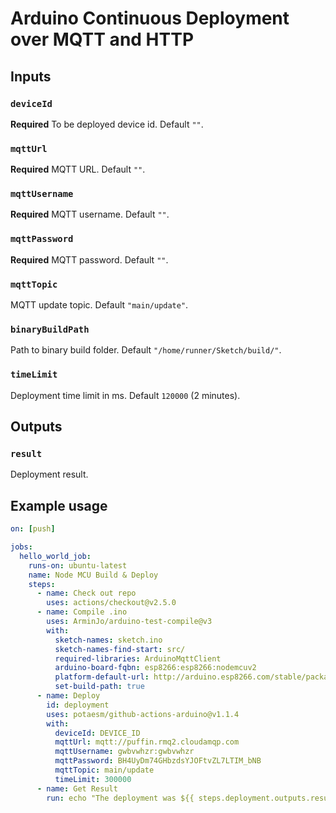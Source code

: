 # Arduino Continuous Deployment over MQTT and HTTP

## Inputs

### `deviceId`

**Required** To be deployed device id. Default `""`.

### `mqttUrl`

**Required** MQTT URL. Default `""`.

### `mqttUsername`

**Required** MQTT username. Default `""`.

### `mqttPassword`

**Required** MQTT password. Default `""`.

### `mqttTopic`

MQTT update topic. Default `"main/update"`.

### `binaryBuildPath`

Path to binary build folder. Default `"/home/runner/Sketch/build/"`.

### `timeLimit`

Deployment time limit in ms. Default `120000` (2 minutes).

## Outputs

### `result`

Deployment result.

## Example usage

```yaml
on: [push]

jobs:
  hello_world_job:
    runs-on: ubuntu-latest
    name: Node MCU Build & Deploy
    steps:
      - name: Check out repo
        uses: actions/checkout@v2.5.0
      - name: Compile .ino
        uses: ArminJo/arduino-test-compile@v3
        with:
          sketch-names: sketch.ino
          sketch-names-find-start: src/
          required-libraries: ArduinoMqttClient
          arduino-board-fqbn: esp8266:esp8266:nodemcuv2
          platform-default-url: http://arduino.esp8266.com/stable/package_esp8266com_index.json
          set-build-path: true
      - name: Deploy
        id: deployment
        uses: potaesm/github-actions-arduino@v1.1.4
        with:
          deviceId: DEVICE_ID
          mqttUrl: mqtt://puffin.rmq2.cloudamqp.com
          mqttUsername: gwbvwhzr:gwbvwhzr
          mqttPassword: BH4UyDm74GHbzdsYJOFtvZL7LTIM_bNB
          mqttTopic: main/update
          timeLimit: 300000
      - name: Get Result
        run: echo "The deployment was ${{ steps.deployment.outputs.result }}"
```
